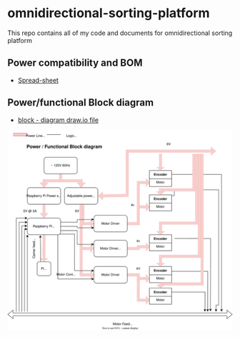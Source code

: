 # omnidirectional-sorting-platform
This repo contains all of my code and documents for omnidirectional sorting platform

## Power compatibility and BOM 
- [Spread-sheet](https://docs.google.com/spreadsheets/d/17XLgaJxyfAK1R848zmw3JIOr4Qg8W-LE18GzudsTQ6M/edit?gid=0#gid=0)

## Power/functional Block diagram
- [block - diagram draw.io file](./power_functional_block_diagram.drawio)

![](./power_functional_block_diagram.svg)

